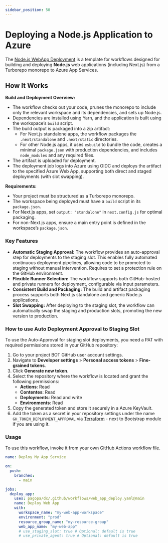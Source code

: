 ```yaml
---
sidebar_position: 50
---
```


# Deploying a Node.js Application to Azure

The
[Node.js WebApp Deployment](https://github.com/pagopa/dx/blob/main/.github/workflows/web_app_deploy.yaml)
is a template for workflows designed for building and deploying **Node.js** web
applications (including Next.js) from a Turborepo monorepo to Azure App
Services.

## How It Works

**Build and Deployment Overview:**

- The workflow checks out your code, prunes the monorepo to include only the
  relevant workspace and its dependencies, and sets up Node.js.
- Dependencies are installed using Yarn, and the application is built using the
  workspace’s `build` script.
- The build output is packaged into a zip artifact:
  - For Next.js standalone apps, the workflow packages the `.next/standalone`
    and `.next/static` directories.
  - For other Node.js apps, it uses `esbuild` to bundle the code, creates a
    minimal `package.json` with production dependencies, and includes
    `node_modules` and any required files.
- The artifact is uploaded for deployment.
- The deployment job logs into Azure using OIDC and deploys the artifact to the
  specified Azure Web App, supporting both direct and staged deployments (with
  slot swapping).

**Requirements:**

- Your project must be structured as a Turborepo monorepo.
- The workspace being deployed must have a `build` script in its `package.json`.
- For Next.js apps, set `output: "standalone"` in `next.config.js` for optimal
  packaging.
- For non-Next.js apps, ensure a main entry point is defined in the workspace’s
  `package.json`.

### Key Features

- **Automatic Staging Approval:** The workflow provides an auto-approval step
  for deployments to the staging slot. This enables fully automated continuous
  deployment pipelines, allowing code to be promoted to staging without manual
  intervention. Requires to set a protection rule on the GitHub environment.
- **Flexible Runner Selection:** The workflow supports both GitHub-hosted and
  private runners for deployment, configurable via input parameters.
- **Consistent Build and Packaging:** The build and artifact packaging process
  supports both Next.js standalone and generic Node.js applications.
- **Slot Swapping:** After deploying to the staging slot, the workflow can
  automatically swap the staging and production slots, promoting the new version
  to production.

### How to use Auto Deployment Approval to Staging Slot

To use the Auto-Approval for staging slot deployments, you need a PAT with
required permissions stored in your GitHub repository:

1. Go to your project BOT GitHub user account settings.
2. Navigate to **Developer settings** > **Personal access tokens** >
   **Fine-grained tokens**.
3. Click **Generate new token**.
4. Select the repository where the workflow is located and grant the following
   permissions:
   - **Actions**: Read
   - **Contentes**: Read
   - **Deployments**: Read and write
   - **Environments**: Read
5. Copy the generated token and store it securely in a Azure KeyVault.
6. Add the token as a secret in your repository settings under the name
   `GH_TOKEN_DEPLOYMENT_APPROVAL` via
   [Terraform](https://registry.terraform.io/providers/integrations/github/latest/docs/resources/actions_secret) -
   next to Bootstrap module if you are using it.

### Usage

To use this workflow, invoke it from your own GitHub Actions workflow file.

```yaml
name: Deploy My App Service

on:
  push:
    branches:
      - main

jobs:
  deploy_app:
    uses: pagopa/dx/.github/workflows/web_app_deploy.yaml@main
    name: Deploy Web App
    with:
      workspace_name: "my-web-app-workspace"
      environment: "prod"
      resource_group_name: "my-resource-group"
      web_app_name: "my-web-app"
      # use_staging_slot: true # Optional: default is true
      # use_private_agent: true # Optional: default is true
```

